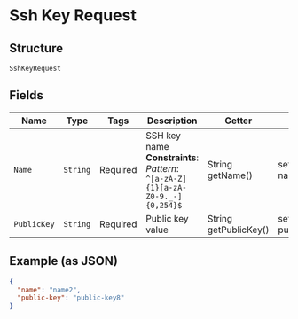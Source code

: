 
# Ssh Key Request

## Structure

`SshKeyRequest`

## Fields

| Name | Type | Tags | Description | Getter | Setter |
|  --- | --- | --- | --- | --- | --- |
| `Name` | `String` | Required | SSH key name<br>**Constraints**: *Pattern*: `^[a-zA-Z]{1}[a-zA-Z0-9._-]{0,254}$` | String getName() | setName(String name) |
| `PublicKey` | `String` | Required | Public key value | String getPublicKey() | setPublicKey(String publicKey) |

## Example (as JSON)

```json
{
  "name": "name2",
  "public-key": "public-key8"
}
```

